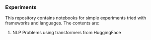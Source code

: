 ### Experiments

This repository contains notebooks for simple experiments tried with frameworks and languages. The contents are:

1. NLP Problems using transformers from HuggingFace
